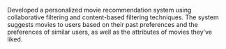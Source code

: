 Developed a personalized movie recommendation system using collaborative filtering and content-based filtering techniques. The system suggests movies to users based on their past preferences and the preferences of similar users, as well as the attributes of movies they’ve liked.
